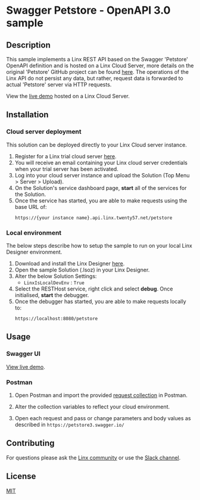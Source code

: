 #  Swagger Petstore - OpenAPI 3.0 sample

## Description
This sample implements a Linx REST API based on the Swagger 'Petstore' OpenAPI definition and is hosted on a Linx Cloud Server, more details on the original 'Petstore' GitHub project can be found [here](https://github.com/swagger-api/swagger-petstore). The operations of the Linx API do not persist any data, but rather, request data is forwarded to actual 'Petstore' server via HTTP requests.  

View the [live demo](https://demo.api.linx.twenty57.net/petstore/swagger) hosted on a Linx Cloud Server.


## Installation

### Cloud server deployment
This solution can be deployed directly to your Linx Cloud server instance.

1. Register for a Linx trial cloud server [here](https://linx.software/server-buy2/).
2. You will receive an email containing your Linx cloud server credentials when your trial server has been activated.
1. Log into your cloud server instance and upload the Solution (Top Menu > Server > Upload).
3. On the Solution's service dashboard page, __start__ all of the services for the Solution.   
4. Once the service has started, you are able to make requests using the base URL of:
   ```
   https://{your instance name}.api.linx.twenty57.net/petstore
   ```


### Local environment
The below steps describe how to setup the sample to run on your local Linx Designer environment.

1. Download and install the Linx Designer [here](https://linx.software/server-buy2/).
1. Open the sample Solution (.lsoz) in your Linx Designer.
2. Alter the below Solution Settings:
    - `LinxIsLocalDevEnv` : `True`
3. Select the RESTHost service, right click and select __debug__. Once initialised, **start** the debugger.
4. Once the debugger has started, you are able to make requests locally to:
   ```
   https://localhost:8080/petstore
   ```

## Usage

### Swagger UI
[View live demo](https://demo.api.linx.twenty57.net/petstore/swagger).


### Postman
1. Open Postman and import the provided [request collection](https://github.com/linx-software/petstore-api/blob/main/tests/postman-collection/Swagger%20Petstore%20with%20Linx.postman_collection.json) in Postman.
2. Alter the collection variables to reflect your cloud environment.
 
3. Open each request and pass or change parameters and body values as described in `https://petstore3.swagger.io/`



## Contributing

For questions please ask the [Linx community](https://linx/software/community) or use the [Slack channel](https://linxsoftware.slack.com/archives/C01FLBC1XNX). 

## License

[MIT](https://github.com/linx-software/template-repo/blob/main/LICENSE.txt)
